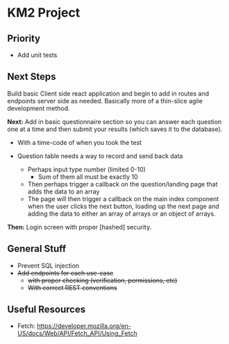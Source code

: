 # KM2 Project
## Priority
- Add unit tests

## Next Steps
Build basic Client side react application and begin to add in routes and endpoints server side as needed.
Basically more of a thin-slice agile development method.

**Next:** Add in basic questionnaire section so you can answer each question one at a time and then submit your results (which saves it to the database).
- With a time-code of when you took the test

- Question table needs a way to record and send back data
    - Perhaps input type number (limited 0-10)
        - Sum of them all must be exactly 10
    - Then perhaps trigger a callback on the question/landing page that adds the data to an array
    - The page will then trigger a callback on the main index component when the user clicks the next button, loading up the next page and adding the data to either an array of arrays or an object of arrays.

**Then:** Login screen with proper [hashed] security.

## General Stuff
- Prevent SQL injection
- ~~Add endpoints for each use-case~~
    - ~~with proper checking (verification, permissions, etc)~~
    - ~~With correct REST conventions~~ 

## Useful Resources
- Fetch: https://developer.mozilla.org/en-US/docs/Web/API/Fetch_API/Using_Fetch